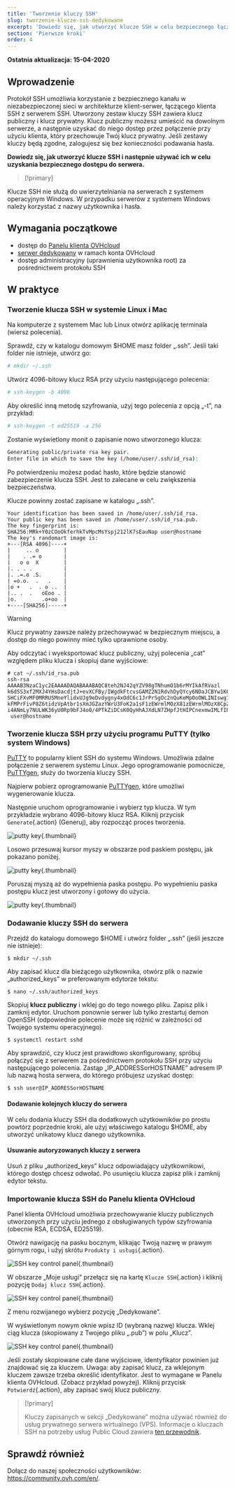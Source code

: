 ```yaml
---
title: 'Tworzenie kluczy SSH'
slug: tworzenie-klucze-ssh-dedykowane
excerpt: 'Dowiedz się, jak utworzyć klucze SSH w celu bezpiecznego łączenia się z serwerem dedykowanym'
section: 'Pierwsze kroki'
order: 4
---
```


**Ostatnia aktualizacja: 15-04-2020**

## Wprowadzenie

Protokół SSH umożliwia korzystanie z bezpiecznego kanału w niezabezpieczonej sieci w architekturze klient-serwer, łączącego klienta SSH z serwerem SSH. Utworzony zestaw kluczy SSH zawiera klucz publiczny i klucz prywatny. Klucz publiczny możesz umieścić na dowolnym serwerze, a następnie uzyskać do niego dostęp przez połączenie przy użyciu klienta, który przechowuje Twój klucz prywatny. Jeśli zestawy kluczy będą zgodne, zalogujesz się bez konieczności podawania hasła.

**Dowiedz się, jak utworzyć klucze SSH i następnie używać ich w celu uzyskania bezpiecznego dostępu do serwera.**

> [!primary]
>
Klucze SSH nie służą do uwierzytelniania na serwerach z systemem operacyjnym Windows. W przypadku serwerów z systemem Windows należy korzystać z nazwy użytkownika i hasła.
>

## Wymagania początkowe

- dostęp do [Panelu klienta OVHcloud](https://www.ovh.com/auth/?action=gotomanager)
- [serwer dedykowany](https://www.ovh.pl/serwery_dedykowane/) w ramach konta OVHcloud
- dostęp administracyjny (uprawnienia użytkownika root) za pośrednictwem protokołu SSH

## W praktyce

### Tworzenie klucza SSH w systemie Linux i Mac

Na komputerze z systemem Mac lub Linux otwórz aplikację terminala (wiersz polecenia).

Sprawdź, czy w katalogu domowym $HOME masz folder „.ssh”. Jeśli taki folder nie istnieje, utwórz go:

```sh
# mkdir ~/.ssh
```

Utwórz 4096-bitowy klucz RSA przy użyciu następującego polecenia:

```sh
# ssh-keygen -b 4096
```
Aby określić inną metodę szyfrowania, użyj tego polecenia z opcją „-t”, na przykład:

```sh
# ssh-keygen -t ed25519 -a 256
```

Zostanie wyświetlony monit o zapisanie nowo utworzonego klucza:

```sh
Generating public/private rsa key pair.
Enter file in which to save the key (/home/user/.ssh/id_rsa):
```

Po potwierdzeniu możesz podać hasło, które będzie stanowić zabezpieczenie klucza SSH. Jest to zalecane w celu zwiększenia bezpieczeństwa.

Klucze powinny zostać zapisane w katalogu „.ssh”.

```ssh
Your identification has been saved in /home/user/.ssh/id_rsa.
Your public key has been saved in /home/user/.ssh/id_rsa.pub.
The key fingerprint is:
SHA256:MRk+Y0zCOoOkferhkTvMpcMsYspj212lK7sEauNap user@hostname
The key's randomart image is:
+---[RSA 4096]----+
|     .. o        |
|    . .= o       |
|   o o  X        |
|. . . .          |
|. .=.o .S.       |
| =o.o.  .   .    |
|o +   .  . o ..  |
|.. .  .   oEoo . |
|o.        .o+oo  |
+----[SHA256]-----+
```

> [!warning]
>
> Klucz prywatny zawsze należy przechowywać w bezpiecznym miejscu, a dostęp do niego powinny mieć tylko uprawnione osoby.
> 

Aby odczytać i wyeksportować klucz publiczny, użyj polecenia „cat” względem pliku klucza i skopiuj dane wyjściowe:

```ssh
# cat ~/.ssh/id_rsa.pub
ssh-rsa AAAAB3NzaC1yc2EAAAADAQABAAABAQC8teh2NJ42qYZV98gTNhumO1b6rMYIkAfRVazl
k6dSS3xf2MXJ4YHsDacdjtJ+evXCFBy/IWgdkFtcvsGAMZ2N1RdvhDyQYcy6NDaJCBYw1K6Gv5fJ
SHCiFXvMF0MRRUSMneYlidxUJg9eDvdygny4xOdC6c1JrPrSgOc2nQuKeMpOoOWLINIswg1IIFVk
kFMPrFivP8Z6tidzVpAtbr1sXmJGZazYWrU3FoK2a1sF1zEWrmlMOzX81zEWrmlMOzX8CpZW8Rae
i4ANmLy7NULWK36yU0Rp9bFJ4o0/4PTkZiDCsK0QyHhAJXdLN7ZHpfJtHIPCnexmwIMLfIhCWhO5
 user@hostname
```

### Tworzenie klucza SSH przy użyciu programu PuTTY (tylko system Windows)

[PuTTY](https://www.chiark.greenend.org.uk/~sgtatham/putty/) to popularny klient SSH do systemu Windows. Umożliwia zdalne połączenie z serwerem systemu Linux. Jego oprogramowanie pomocnicze, [PuTTYgen](https://the.earth.li/~sgtatham/putty/latest/w64/puttygen.exe), służy do tworzenia kluczy SSH.

Najpierw pobierz oprogramowanie [PuTTYgen](https://the.earth.li/~sgtatham/putty/latest/w64/puttygen.exe), które umożliwi wygenerowanie klucza.

Następnie uruchom oprogramowanie i wybierz typ klucza. W tym przykładzie wybrano 4096-bitowy klucz RSA. Kliknij przycisk `Generate`{.action} (Generuj), aby rozpocząć proces tworzenia.

![putty key](images/puttygen_01.png){.thumbnail}

Losowo przesuwaj kursor myszy w obszarze pod paskiem postępu, jak pokazano poniżej.

![putty key](images/puttygen_02.gif){.thumbnail}

Poruszaj myszą aż do wypełnienia paska postępu. Po wypełnieniu paska postępu klucz jest utworzony i gotowy do użycia.

![putty key](images/puttygen_03.png){.thumbnail}


### Dodawanie kluczy SSH do serwera

Przejdź do katalogu domowego $HOME i utwórz folder „.ssh” (jeśli jeszcze nie istnieje):

```ssh
$ mkdir ~/.ssh
```

Aby zapisać klucz dla bieżącego użytkownika, otwórz plik o nazwie „authorized_keys” w preferowanym edytorze tekstu:

```ssh
$ nano ~/.ssh/authorized_keys
```

Skopiuj **klucz publiczny** i wklej go do tego nowego pliku. Zapisz plik i zamknij edytor. Uruchom ponownie serwer lub tylko zrestartuj demon OpenSSH (odpowiednie polecenie może się różnić w zależności od Twojego systemu operacyjnego).

```ssh
$ systemctl restart sshd
```

Aby sprawdzić, czy klucz jest prawidłowo skonfigurowany, spróbuj połączyć się z serwerem za pośrednictwem protokołu SSH przy użyciu następującego polecenia. Zastąp „IP_ADDRESSorHOSTNAME” adresem IP lub nazwą hosta serwera, do którego próbujesz uzyskać dostęp:

```ssh
$ ssh user@IP_ADDRESSorHOSTNAME
```

#### Dodawanie kolejnych kluczy do serwera

W celu dodania kluczy SSH dla dodatkowych użytkowników po prostu powtórz poprzednie kroki, ale użyj właściwego katalogu $HOME, aby utworzyć unikatowy klucz danego użytkownika.

#### Usuwanie autoryzowanych kluczy z serwera

Usuń z pliku „authorized_keys” klucz odpowiadający użytkownikowi, którego dostęp chcesz odwołać. Po usunięciu klucza zapisz plik i zamknij edytor tekstu.

### Importowanie klucza SSH do Panelu klienta OVHcloud

Panel klienta OVHcloud umożliwia przechowywanie kluczy publicznych utworzonych przy użyciu jednego z obsługiwanych typów szyfrowania (obecnie RSA, ECDSA, ED25519). 

Otwórz nawigację na pasku bocznym, klikając Twoją nazwę w prawym górnym rogu, i użyj skrótu `Produkty i usługi`{.action}.

![SSH key control panel](images/SSH_keys_panel_1.png){.thumbnail}

W obszarze „Moje usługi” przełącz się na kartę `Klucze SSH`{.action} i kliknij pozycję `Dodaj klucz SSH`{.action}.

![SSH key control panel](images/SSH_keys_panel_2.png){.thumbnail}

Z menu rozwijanego wybierz pozycję „Dedykowane”.

W wyświetlonym nowym oknie wpisz ID (wybraną nazwę) klucza. Wklej ciąg klucza (skopiowany z Twojego pliku „.pub”) w polu „Klucz”.

![SSH key control panel](images/SSH_keys_panel_3.png){.thumbnail}

Jeśli zostały skopiowane całe dane wyjściowe, identyfikator powinien już znajdować się za kluczem. Uwaga: aby zapisać klucz, za wklejonym kluczem zawsze trzeba określić identyfikator. Jest to wymagane w Panelu klienta OVHcloud. (Zobacz przykład powyżej). Kliknij przycisk `Potwierdź`{.action}, aby zapisać swój klucz publiczny.

> [!primary]
>
> Kluczy zapisanych w sekcji „Dedykowane” można używać również do usług prywatnego serwera wirtualnego (VPS). Informacje o kluczach SSH na potrzeby usług Public Cloud zawiera [ten przewodnik](https://docs.ovh.com/pl/public-cloud/tworzenie-kluczy-ssh/).
>


## Sprawdź również

Dołącz do naszej społeczności użytkowników: <https://community.ovh.com/en/>.